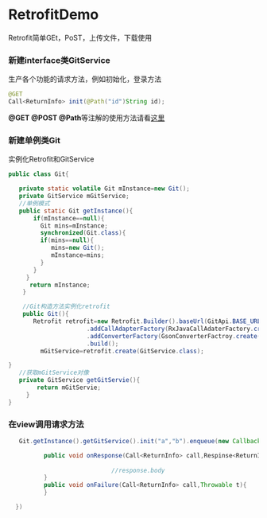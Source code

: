 # RetrofitDemo
Retrofit简单GEt，PoST，上传文件，下载使用
### 新建interface类GitService
生产各个功能的请求方法，例如初始化，登录方法
```java
@GET
Call<ReturnInfo> init(@Path("id")String id);
```
**@GET @POST @Path**等注解的使用方法请看[这里](http://www.lanyimi.com/2016/10/08/retrofit%E6%B3%A8%E8%A7%A3%E4%BD%BF%E7%94%A8/)

### 新建单例类Git
实例化Retrofit和GitService
```java
public class Git{

   private static volatile Git mInstance=new Git();
   private GitService mGitService;
   //单例模式
   public static Git getInstance(){
       if(mInstance==null){
         Git mins=mInstance;
         synchronized(Git.class){
         if(mins==null){
            mins=new Git();
            mInstance=mins;
         }
       }
     }
      return mInstance;
    }

    //Git构造方法实例化retrofit
    public Git(){
       Retrofit retrofit=new Retrofit.Builder().baseUrl(GitApi.BASE_URL)
                      .addCallAdapterFactory(RxJavaCallAdaterFactory.create())
                      .addConverterFactory(GsonConverterFactroy.create())
                      .build();
         mGitService=retrofit.create(GitService.class);

}
   //获取mGitService对像
   private GitService getGitServie(){
        return mGitServie;
     }
}

```

### 在view调用请求方法
```java
   Git.getInstance().getGitService().init("a","b").enqueue(new Callback<RetuenInfo>{

          public void onResponse(Call<ReturnInfo> call,Respinse<ReturnInfo> response){
  
                             //response.body
          }
          public void onFailure(Call<ReturnInfo> call,Throwable t){
          }

  })
```


